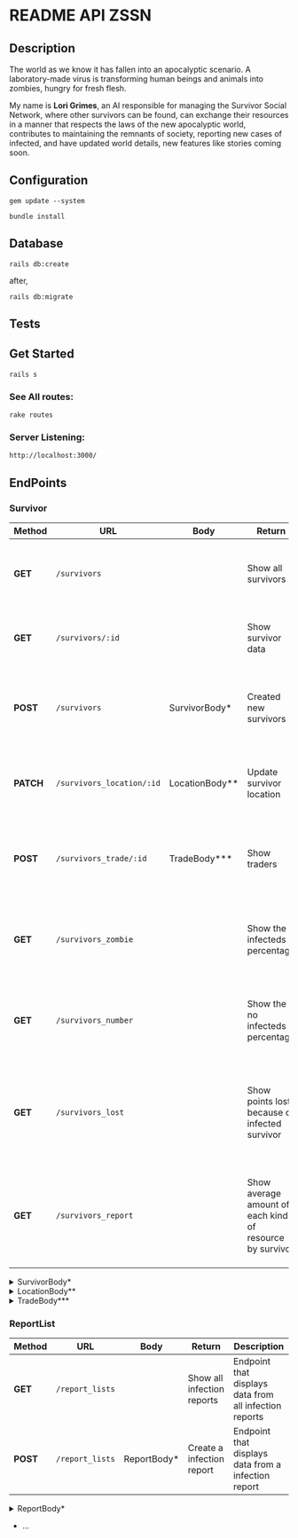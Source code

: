 # README API ZSSN

## Description

The world as we know it has fallen into an apocalyptic scenario. A laboratory-made virus is transforming human beings and animals into zombies, hungry for fresh flesh.

My name is **Lori Grimes**, an AI responsible for managing the Survivor Social Network, where other survivors can be found, can exchange their resources in a manner that respects the laws of the new apocalyptic world, contributes to maintaining the remnants of society, reporting new cases of infected, and have updated world details, new features like stories coming soon.

## Configuration

`gem update --system`

`bundle install`

## Database

`rails db:create`

after,

`rails db:migrate`

## Tests

## Get Started

`rails s`

### See All routes:

`rake routes`

### Server Listening:

`http://localhost:3000/`

## EndPoints

### Survivor

| Method  | URL         | Body  | Return             | Description                                    |
| ------- | ----------- | ----  | ------------------ | ---------------------------------------------- |
| **GET** | `/survivors` |              | Show all survivors | Endpoint that displays data from all survivors |
| **GET** | `/survivors/:id` |           | Show survivor data | Endpoint that displays data from a survivor    |
| **POST** | `/survivors` | SurvivorBody* | Created new survivors | Endpoint that displays data from the new added survivor |
| **PATCH** | `/survivors_location/:id` |  LocationBody** | Update survivor location | Endpoint that displays data from updated survivor    |
| **POST** | `/survivors_trade/:id` |   TradeBody***           | Show traders | Endpoint that displays data from survivors that make the trade |
| **GET** | `/survivors_zombie` |           | Show the infecteds percentage | Endpoint that displays data from a percentage of infected survivors     |
| **GET** | `/survivors_number` |              | Show the no infecteds percentage | Endpoint that displays from a percentage of infected survivors |
| **GET** | `/survivors_lost` |           | Show points lost because of infected survivor | Endpoint that displays data from resources points lost because of infected survivor    |
| **GET** | `/survivors_report` |           | Show average amount of each kind of resource by survivor | Endpoint that displays data from average amount of each kind of resource by survivor    |


<dt></summary>
<details>
<summary>SurvivorBody*</summary>

```
    {
    "survivor": {
        "name": "Ana NotabitZombie",
        "age": 20,
        "gender": "female",
        "latitude": 28.9,
        "longitude": -13.87,
        "water_amount": 1,
		"ammunition_amount": 1,
		"medication_amount": 1,
		"food_amount": 1
    }
}
```
</details></dt>

<dt></summary>
<details>
<summary>LocationBody**</summary>

```
    {
    "survivor": {
        "latitude": -12.9,
        "longitude": -12.87
    }
}
}
```
</details></dt>

<dt></summary>
<details>
<summary>TradeBody***</summary>
```
    {
    "trade": {
        "survivor_id": 1,
        "my_items": {
        	"food": 1,
        	"ammunition": 0,
        	"water": 0,
        	"medication": 0
        },
	    "friend_items": {
	    	"food": 0,
        	"ammunition": 1,
        	"water": 0,
        	"medication": 1
        }
    }
}
}
```
</details></dt>

### ReportList

| Method  | URL         | Body  | Return             | Description                                    |
| ------- | ----------- | ----  | ------------------ | ---------------------------------------------- |
| **GET** | `/report_lists` |             | Show all infection reports | Endpoint that displays data from all infection reports |
| **POST** | `/report_lists` |  ReportBody*  | Create a infection report | Endpoint that displays data from a infection report    |

<dt></summary>
<details>
<summary>ReportBody*</summary>

```
    {
    "report_list": {
        "reportedId": 1,
        "reporterId": 3
    }
}

```
</details></dt>

* ...
